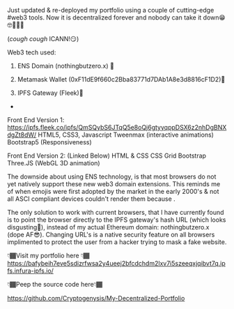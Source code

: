 Just updated & re-deployed my portfolio using a couple of cutting-edge #web3 tools. Now it is decentralized forever and nobody can take it down😁🤓👨🏾‍💻

(*cough cough* ICANN!😏)



Web3 tech used:

1) ENS Domain (nothingbutzero.x) 👻 



2) Metamask Wallet   (0xF11dE9f660c2Bba83771d7DAb1A8e3d8816cF1D2)👻 



3) IPFS Gateway (Fleek)👻 

-

Front End Version 1: https://ipfs.fleek.co/ipfs/QmSQybS6JTqQ5e8oQj6gtyyqppDSX6z2nhDgBNXdgZt8dW/
HTML5, CSS3, Javascript
Tweenmax (interactive animations)
Bootstrap5 (Responsiveness)

Front End Version 2: (Linked Below)
HTML & CSS
CSS Grid
Bootstrap
Three.JS (WebGL 3D animation)


 The downside about using ENS technology, is that most browsers do not yet natively support these new web3 domain extensions. 
This reminds me of when emojis were first adopted by the market in the early 2000's & not all ASCI compliant devices couldn't render them because .

The only solution to work with current browsers, that I have currently found is to point the browser directly to the IPFS gateway's hash URL (which looks disgusting🤢), instead of my actual Ethereum domain: nothingbutzero.x (dope AF😎). Changing URL's is a native security feature on all browsers implimented to protect the user from a hacker trying to mask a fake website.



👇🏾Visit my portfolio here 👇🏾 
https://bafybeih7eve5sdizrfwsa2y4ueej2bfcdchdm2lxv7i5szeeqxjqibvt7q.ipfs.infura-ipfs.io/



👇🏾Peep the source code here👇🏾

https://github.com/Cryptogenysis/My-Decentralized-Portfolio
